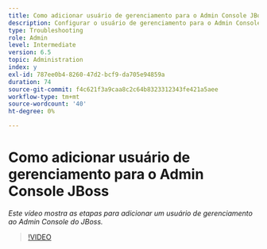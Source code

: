 ```yaml
---
title: Como adicionar usuário de gerenciamento para o Admin Console JBoss
description: Configurar o usuário de gerenciamento para o Admin Console JBOSS
type: Troubleshooting
role: Admin
level: Intermediate
version: 6.5
topic: Administration
index: y
exl-id: 787ee0b4-8260-47d2-bcf9-da705e94859a
duration: 74
source-git-commit: f4c621f3a9caa8c2c64b8323312343fe421a5aee
workflow-type: tm+mt
source-wordcount: '40'
ht-degree: 0%

---
```


# Como adicionar usuário de gerenciamento para o Admin Console JBoss

*Este vídeo mostra as etapas para adicionar um usuário de gerenciamento ao Admin Console do JBoss.*

>[!VIDEO](https://video.tv.adobe.com/v/335484?quality=12&learn=on)
